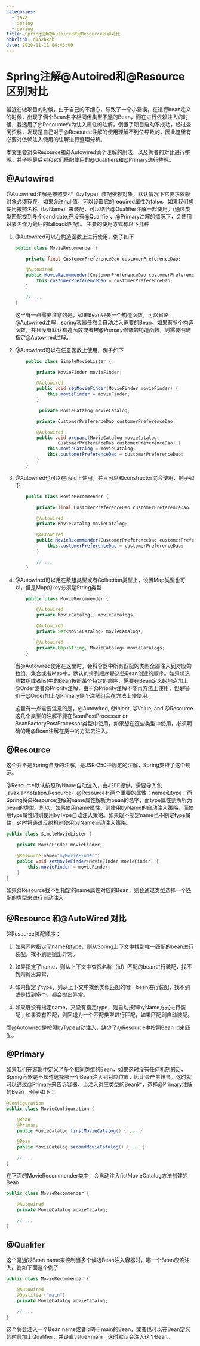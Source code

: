 ```yaml
---
categories:
  - java
  - spring
  - spring
title: Spring注解@Autoired和@Resource区别对比
abbrlink: d1a2b8ab
date: 2020-11-11 06:46:00
---
```

# Spring注解@Autoired和@Resource区别对比

<!-- 
    1. 简单介绍
    2. @Autowired具体使用
    3. @Resouece具体使用
    4. 俩者对比
    5. 扩展介绍，@Primary @Qualifiers
 -->

最近在做项目的时候，由于自己的不细心，导致了一个小错误，在进行bean定义的时候，出现了俩个Bean名字相同但类型不通的Bean，而在进行依赖注入的时候，我选用了@Resource作为注入属性的注解，倒置了项目启动不成功，经过查阅资料，发现是自己对于@Resource注解的使用理解不到位导致的，因此这里有必要对依赖注入使用的注解进行整理分析。

本文主要对@Resource和@Autowired俩个注解的用法，以及俩者的对比进行整理。并子啊最后对和它们搭配使用的@Qualifiers和@Primary进行整理。
<!-- more -->
<!-- more -->
## @Autowired

@Autowired注解是按照类型（byType）装配依赖对象，默认情况下它要求依赖对象必须存在，如果允许null值，可以设置它的required属性为false。如果我们想使用按照名称（byName）来装配，可以结合@Qualifier注解一起使用。(通过类型匹配找到多个candidate,在没有@Qualifier、@Primary注解的情况下，会使用对象名作为最后的fallback匹配)。
主要的使用方式有以下几种

1. @Autowired可以在构造函数上进行使用，例子如下

    ``` java
    public class MovieRecommender {

        private final CustomerPreferenceDao customerPreferenceDao;

        @Autowired
        public MovieRecommender(CustomerPreferenceDao customerPreferenceDao) {
            this.customerPreferenceDao = customerPreferenceDao;
        }

        // ...
    }
    ```

    这里有一点需要注意的是，如果Bean只要一个构造函数，可以省略@Autowired注解，spring容器任然会自动注入需要的Bean。如果有多个构造函数，并且没有默认构造函数或者被@Primary修饰的构造函数，则需要明确指定@Autowired注解。

2. @Autowired可以在任意函数上使用，例子如下

    ``` java
        public class SimpleMovieLister {

            private MovieFinder movieFinder;

            @Autowired
            public void setMovieFinder(MovieFinder movieFinder) {
                this.movieFinder = movieFinder;
            }

             private MovieCatalog movieCatalog;

            private CustomerPreferenceDao customerPreferenceDao;

            @Autowired
            public void prepare(MovieCatalog movieCatalog,
                    CustomerPreferenceDao customerPreferenceDao) {
                this.movieCatalog = movieCatalog;
                this.customerPreferenceDao = customerPreferenceDao;
            }
        }
    ```

3. @Autowired也可以在field上使用，并且可以和constructor混合使用，例子如下

    ``` java
        public class MovieRecommender {

            private final CustomerPreferenceDao customerPreferenceDao;

            @Autowired
            private MovieCatalog movieCatalog;

            @Autowired
            public MovieRecommender(CustomerPreferenceDao customerPreferenceDao) {
                this.customerPreferenceDao = customerPreferenceDao;
            }

            // ...
        }
    ```

4. @Autowired可以用在数组类型或者Collection类型上，设置Map类型也可以，但是Map的key必须是String类型

    ``` java
        public class MovieRecommender {

            @Autowired
            private MovieCatalog[] movieCatalogs;

            @Autowired
            private Set<MovieCatalog> movieCatalogs;

            @Autowired
            private Map<String, MovieCatalog> movieCatalogs;
        }
    ```

    当@Autowired使用在这里时，会将容器中所有匹配的类型全部注入到对应的数组，集合或者Map中。默认的排列顺序是这些Bean创建的顺序。如果想这些数组或者list中的Bean按照某个特定的顺序，需要在Bean定义的地点加上@Order或者@Priority注解，由于@Priority注解不能再方法上使用，但是等价于@Order加上@Primary俩个注解组合在方法上使使用。

    <!--  spring 容器加载构造函数的算法  https://docs.spring.io/spring/docs/5.2.8.RELEASE/spring-framework-reference/core.html#beans-autowired-annotation-constructor-resolution-->

    这里有一点需要注意的是，@Autowired, @Inject, @Value, and @Resource这几个类型的注解不能在BeanPostProcessor or BeanFactoryPostProcessor类型中使用，如果想在这些类型中使用，必须明确的用@Bean注解在类中的方法去注入。

## @Resource

这个并不是Spring自身的注解，是JSR-250中规定的注解，Spring支持了这个规范。

@Resource默认按照ByName自动注入，由J2EE提供，需要导入包javax.annotation.Resource。@Resource有两个重要的属性：name和type，而Spring将@Resource注解的name属性解析为bean的名字，而type属性则解析为bean的类型。所以，如果使用name属性，则使用byName的自动注入策略，而使用type属性时则使用byType自动注入策略。如果既不制定name也不制定type属性，这时将通过反射机制使用byName自动注入策略。

``` java
public class SimpleMovieLister {

    private MovieFinder movieFinder;

    @Resource(name="myMovieFinder") 
    public void setMovieFinder(MovieFinder movieFinder) {
        this.movieFinder = movieFinder;
    }
}
```

如果@Resource找不到指定的name属性对应的Bean，则会通过类型选择一个匹配的类型来进行自动注入

## @Resource 和@AutoWired 对比

@Resource装配顺序：

1. 如果同时指定了name和type，则从Spring上下文中找到唯一匹配的bean进行装配，找不到则抛出异常。

2. 如果指定了name，则从上下文中查找名称（id）匹配的bean进行装配，找不到则抛出异常。

3. 如果指定了type，则从上下文中找到类似匹配的唯一bean进行装配，找不到或是找到多个，都会抛出异常。

4. 如果既没有指定name，又没有指定type，则自动按照byName方式进行装配；如果没有匹配，则回退为一个匹配类型进行匹配，如果匹配则自动装配。

而@Autowired是按照byType自动注入，缺少了@Resource中按照Bean Id来匹配。

## @Primary

如果我们在容器中定义了多个相同类型的Bean，如果这时没有任何机制的话，Spring容器是不知道选择哪一个Bean注入到对应位置，因此会产生歧异。这时就可以通过@Primary来告诉容器，当注入对应类型的Bean时，选择@Primary注解的Bean。例子如下：

``` java
@Configuration
public class MovieConfiguration {

    @Bean
    @Primary
    public MovieCatalog firstMovieCatalog() { ... }

    @Bean
    public MovieCatalog secondMovieCatalog() { ... }

    // ...
}
```

在下面的MovieRecommender类中，会自动注入fistMovieCatalog方法创建的Bean

``` java
public class MovieRecommender {

    @Autowired
    private MovieCatalog movieCatalog;

    // ...
}
```

## @Qualifer

这个是通过Bean name来控制当多个候选Bean注入容器时，哪一个Bean应该注入。比如下面这个例子

``` java
public class MovieRecommender {

    @Autowired
    @Qualifier("main")
    private MovieCatalog movieCatalog;

    // ...
}
```

这个将会注入一个Bean name或者Id等于main的Bean，或者也可以在Bean定义的时候加上Qualifier，并设置value=main，这时默认会注入这个Bean。